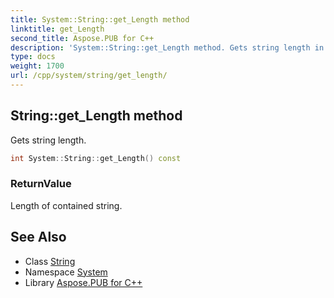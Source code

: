 ```yaml
---
title: System::String::get_Length method
linktitle: get_Length
second_title: Aspose.PUB for C++
description: 'System::String::get_Length method. Gets string length in C++.'
type: docs
weight: 1700
url: /cpp/system/string/get_length/
---
```

## String::get_Length method


Gets string length.

```cpp
int System::String::get_Length() const
```


### ReturnValue

Length of contained string.

## See Also

* Class [String](../)
* Namespace [System](../../)
* Library [Aspose.PUB for C++](../../../)
